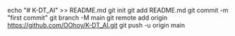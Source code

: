 echo "# K-DT_AI" >> README.md
git init
git add README.md
git commit -m "first commit"
git branch -M main
git remote add origin https://github.com/OOhoy/K-DT_AI.git
git push -u origin main
